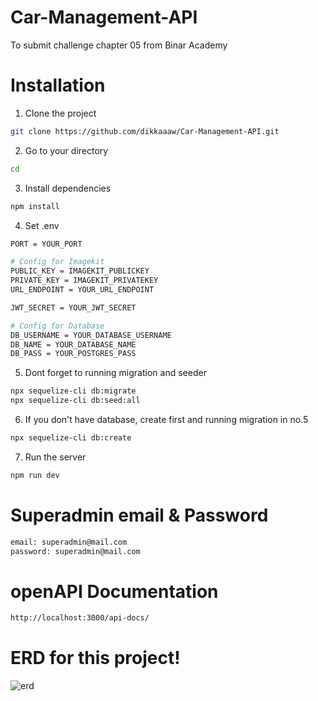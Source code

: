 # Car-Management-API

To submit challenge chapter 05 from Binar Academy

# Installation
1. Clone the project
```bash
git clone https://github.com/dikkaaaw/Car-Management-API.git
```
2. Go to your directory
```bash
cd 
```
3. Install dependencies
```bash
npm install
```
4. Set .env
```bash
PORT = YOUR_PORT

# Config for Imagekit
PUBLIC_KEY = IMAGEKIT_PUBLICKEY
PRIVATE_KEY = IMAGEKIT_PRIVATEKEY
URL_ENDPOINT = YOUR_URL_ENDPOINT

JWT_SECRET = YOUR_JWT_SECRET

# Config for Database
DB_USERNAME = YOUR_DATABASE_USERNAME
DB_NAME = YOUR_DATABASE_NAME
DB_PASS = YOUR_POSTGRES_PASS
```
5. Dont forget to running migration and seeder
```bash
npx sequelize-cli db:migrate
npx sequelize-cli db:seed:all
```
6. If you don't have database, create first and running migration in no.5
```bash
npx sequelize-cli db:create
```
7. Run the server
```bash
npm run dev
```

# Superadmin email & Password
```bash
email: superadmin@mail.com
password: superadmin@mail.com
```

# openAPI Documentation
```bash
http://localhost:3000/api-docs/
```

# ERD for this project!
![erd](https://github.com/dikkaaaw/Car-Management-API/assets/142596631/70467faf-b4f8-4deb-862e-d47df7dfee1f)
